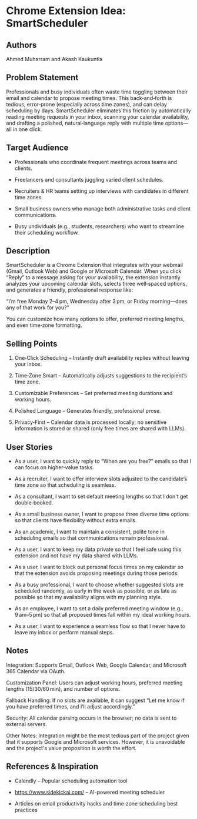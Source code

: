 # Chrome Extension Idea: SmartScheduler

## Authors

Ahmed Muharram and Akash Kaukuntla

## Problem Statement

Professionals and busy individuals often waste time toggling between their email and calendar to propose meeting times. This back‑and‑forth is tedious, error‑prone (especially across time zones), and can delay scheduling by days. SmartScheduler eliminates this friction by automatically reading meeting requests in your inbox, scanning your calendar availability, and drafting a polished, natural‑language reply with multiple time options—all in one click.

## Target Audience

- Professionals who coordinate frequent meetings across teams and clients.

- Freelancers and consultants juggling varied client schedules.

- Recruiters & HR teams setting up interviews with candidates in different time zones.

- Small business owners who manage both administrative tasks and client communications.

- Busy undividuals (e.g., students, researchers) who want to streamline their scheduling workflow.

## Description

SmartScheduler is a Chrome Extension that integrates with your webmail (Gmail, Outlook Web) and Google or Microsoft Calendar. When you click “Reply” to a message asking for your availability, the extension instantly analyzes your upcoming calendar slots, selects three well‑spaced options, and generates a friendly, professional response like:

“I’m free Monday 2–4 pm, Wednesday after 3 pm, or Friday morning—does any of that work for you?”

You can customize how many options to offer, preferred meeting lengths, and even time‑zone formatting.

## Selling Points

1. One‑Click Scheduling – Instantly draft availability replies without leaving your inbox.

2. Time‑Zone Smart – Automatically adjusts suggestions to the recipient’s time zone.

3. Customizable Preferences – Set preferred meeting durations and working hours.

4. Polished Language – Generates friendly, professional prose.

5. Privacy‑First – Calendar data is processed locally; no sensitive information is stored or shared (only free times are shared with LLMs).

## User Stories

- As a user, I want to quickly reply to “When are you free?” emails so that I can focus on higher‑value tasks.

- As a recruiter, I want to offer interview slots adjusted to the candidate’s time zone so that scheduling is seamless.

- As a consultant, I want to set default meeting lengths so that I don't get double‑booked.

- As a small business owner, I want to propose three diverse time options so that clients have flexibility without extra emails.

- As an academic, I want to maintain a consistent, polite tone in scheduling emails so that communications remain professional.

- As a user, I want to keep my data private so that I feel safe using this extension and not have my data shared with LLMs.

- As a user, I want to block out personal focus times on my calendar so that the extension avoids proposing meetings during those periods.

- As a busy professional, I want to choose whether suggested slots are scheduled randomly, as early in the week as possible, or as late as possible so that my availability aligns with my planning style.

- As an employee, I want to set a daily preferred meeting window (e.g., 9 am–5 pm) so that all proposed times fall within my ideal working hours.

- As a user, I want to experience a seamless flow so that I never have to leave my inbox or perform manual steps.

## Notes

Integration: Supports Gmail, Outlook Web, Google Calendar, and Microsoft 365 Calendar via OAuth.

Customization Panel: Users can adjust working hours, preferred meeting lengths (15/30/60 min), and number of options.

Fallback Handling: If no slots are available, it can suggest “Let me know if you have preferred times, and I’ll adjust accordingly.”

Security: All calendar parsing occurs in the browser; no data is sent to external servers.

Other Notes: Integration might be the most tedious part of the project given that it supports Google and Microsoft services. However, it is unavoidable and the project's value proposition is worth the effort. 

## References & Inspiration

- Calendly – Popular scheduling automation tool

- https://www.sidekickai.com/ – AI-powered meeting scheduler

- Articles on email productivity hacks and time‑zone scheduling best practices
